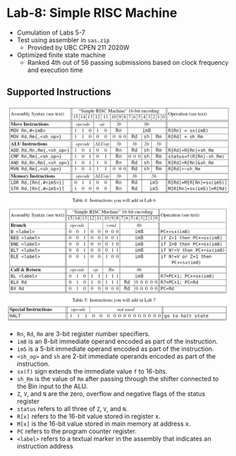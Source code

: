 # Lab-8: Simple RISC Machine
* Cumulation of Labs 5-7
* Test using assembler in `sas.zip`
    * Provided by UBC CPEN 211 2020W
* Optimized finite state machine
    * Ranked 4th out of 56 passing submissions based on clock frequency and execution time

## Supported Instructions
![Alt text](Images/Instructions1.png?raw=true "Datapath")
![Alt text](Images/Instructions2.png?raw=true "Datapath")
* `Rn`, `Rd`, `Rm` are 3-bit register number specifiers.
* `im8` is an 8-bit immediate operand encoded as part of the instruction.
* `im5` is a 5-bit immediate operand encoded as part of the instruction.
* `<sh_op>` and `sh` are 2-bit immediate operands encoded as part of the instruction.
* `sx(f)` sign extends the immediate value `f` to 16-bits.
* `sh_Rm` is the value of `Rm` after passing through the shifter connected to the Bin input to the ALU.
* `Z`, `V`, and `N` are the zero, overflow and negative flags of the status register 
* `status` refers to all three of `Z`, `V`, and `N`.
* `R[x]` refers to the 16-bit value stored in register x.
* `M[x]` is the 16-bit value stored in main memory at address x.
* `PC` refers to the program counter register.
* `<label>` refers to a textual marker in the assembly that indicates an instruction address
